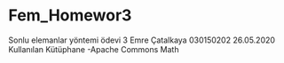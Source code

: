 # Fem_Homewor3
Sonlu elemanlar yöntemi ödevi 3 Emre Çatalkaya
030150202 26.05.2020
Kullanılan Kütüphane -Apache Commons Math
